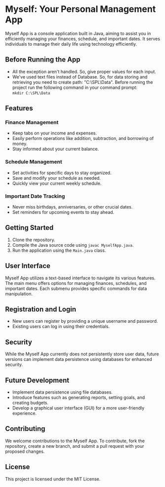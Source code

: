 # Myself: Your Personal Management App

Myself App is a console application built in Java, aiming to assist you in efficiently managing your finances, schedule, and important dates. It serves individuals to manage their daily life using technology efficiently.


## Before Running the App

-	All the exception aren't handled. So, give proper values for each input.
- We've used text files instead of Database. So, for data storing and retrieving you need to create path: "C:\SPL\Data". <vr>
Before running the project run the following command in your command prompt: <br>
`mkdir C:\SPL\Data`

## Features

### Finance Management

- Keep tabs on your income and expenses.
- Easily perform operations like addition, subtraction, and borrowing of money.
- Stay informed about your current balance.

### Schedule Management

- Set activities for specific days to stay organized.
- Save and modify your schedule as needed.
- Quickly view your current weekly schedule.

### Important Date Tracking

- Never miss birthdays, anniversaries, or other crucial dates.
- Set reminders for upcoming events to stay ahead.

## Getting Started

1. Clone the repository.
2. Compile the Java source code using `javac MyselfApp.java`.
3. Run the application using the `Main.java` class.

## User Interface

Myself App utilizes a text-based interface to navigate its various features. The main menu offers options for managing finances, schedules, and important dates. Each submenu provides specific commands for data manipulation.

## Registration and Login

- New users can register by providing a unique username and password.
- Existing users can log in using their credentials.

## Security

While the Myself App currently does not persistently store user data, future versions can implement data persistence using databases for enhanced security.

## Future Development

- Implement data persistence using file databases.
- Introduce features such as generating reports, setting goals, and creating budgets.
- Develop a graphical user interface (GUI) for a more user-friendly experience.

## Contributing

We welcome contributions to the Myself App. To contribute, fork the repository, create a new branch, and submit a pull request with your proposed changes.

## License

This project is licensed under the MIT License.
